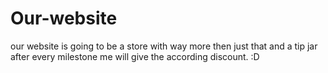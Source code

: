 # Our-website
our website is going to be a store with way more then just that and a tip jar after every milestone me will give the according discount.          :D
